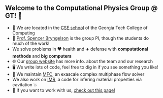 ## Welcome to the Computational Physics Group @ GT! 👋

* 🏫 We are located in the [CSE school](https://cse.gatech.edu) of the Georgia Tech College of Computing  
* 🙋 [Prof. Spencer Bryngelson](https://cse.gatech.edu/people/spencer-bryngelson) is the group PI, though the students do much of the work!  
* We solve problems in ❤️ health and ✈️ defense with **computational methods** and **big computers**
* 🌐 Our [group website](https://comp-physics.group) has more info. about the team and our research
* 🖥️ We write lots of code, feel free to dig in if you see something you like!  
* 🌊 We maintain [MFC](https://github.com/mflowcode), an exascale complex multiphase flow solver 
* We also work on [IMR](https://github.com/InertialMicrocavitationRheometry), a code for infering material properties via cavitation 💥
* 👥 If you want to work with us, [check out this page!](https://comp-physics.group/vacancies.html) 
